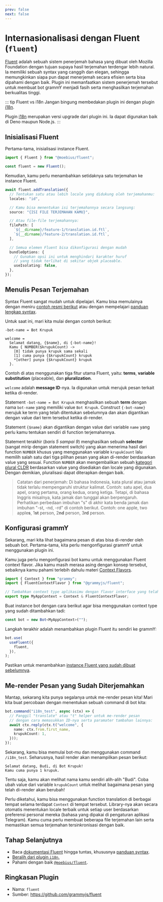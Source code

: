 ```yaml
---
prev: false
next: false
---
```


# Internasionalisasi dengan Fluent (`fluent`)

[Fluent](https://projectfluent.org/) adalah sebuah sistem penerjemah bahasa yang dibuat oleh Mozilla Foundation dengan tujuan supaya hasil terjemahan terdengar lebih natural.
Ia memiliki sebuah syntax yang canggih dan elegan, sehingga memungkinkan siapa pun dapat menerjemah secara efisien serta bisa dipahami dengan baik.
Plugin ini memanfaatkan sistem penerjemah tersebut untuk membuat bot grammY menjadi fasih serta menghasilkan terjemahan berkualitas tinggi.

::: tip Fluent vs i18n
Jangan bingung membedakan plugin ini dengan plugin [i18n](./i18n).

Plugin [i18n](./i18n) merupakan versi upgrade dari plugin ini.
Ia dapat digunakan baik di Deno maupun Node.js.
:::

## Inisialisasi Fluent

Pertama-tama, inisialisasi instance Fluent.

```ts
import { Fluent } from "@moebius/fluent";

const fluent = new Fluent();
```

Kemudian, kamu perlu menambahkan setidaknya satu terjemahan ke instance Fluent.

```ts
await fluent.addTranslation({
  // Tentukan satu atau lebih locale yang didukung oleh terjemahanmu:
  locales: "id",

  // Kamu bisa menentukan isi terjemahannya secara langsung:
  source: "{ISI FILE TERJEMAHAN KAMU}",

  // Atau file-file terjemahannya:
  filePath: [
    `${__dirname}/feature-1/translation.id.ftl`,
    `${__dirname}/feature-2/translation.id.ftl`,
  ],

  // Semua elemen Fluent bisa dikonfigurasi dengan mudah
  bundleOptions: {
    // Gunakan opsi ini untuk menghindari karakter huruf
    // yang tidak terlihat di sekitar objek placeable.
    useIsolating: false,
  },
});
```

## Menulis Pesan Terjemahan

Syntax Fluent sangat mudah untuk dipelajari.
Kamu bisa memulainya dengan meniru [contoh resmi berikut](https://projectfluent.org/#examples) atau dengan mempelajari [panduan lengkap syntax](https://projectfluent.org/fluent/guide/).

Untuk saat ini, mari kita mulai dengan contoh berikut:

```ftl
-bot-name = Bot Krupuk

welcome =
  Selamat datang, {$name}, di {-bot-name}!
  Kamu { NUMBER($krupukCount) ->
    [0] tidak punya krupuk sama sekali
    [1] cuma punya {$krupukCount} krupuk
    *[other] punya {$krupukCount} krupuk
  }.
```

Contoh di atas menggunakan tiga fitur utama Fluent, yaitu: **terms**, **variable substitution** (placeable), dan **pluralization**.

`welcome` adalah **message ID**-nya.
Ia digunakan untuk merujuk pesan terkait ketika di-render.

Statement `-bot-name = Bot Krupuk` menghasilkan sebuah **term** dengan nama `bot-name` yang memiliki value `Bot Krupuk`.
Construct `{-bot-name}` merujuk ke term yang telah ditentukan sebelumnya dan akan digantikan dengan value dari term tersebut ketika di-render.

Statement `{$name}` akan digantikan dengan value dari variable `name` yang perlu kamu tentukan sendiri di function terjemahannya.

Statement terakhir (_baris 5 sampai 9_) menghasilkan sebuah **selector** (sangat mirip dengan statement switch) yang akan menerima hasil dari function `NUMBER` khusus yang menggunakan variable `krupukCount` lalu memilih salah satu dari tiga pilihan pesan yang akan di-render berdasarkan value yang sesuai.
Function `NUMBER` akan mengembalikan sebuah [kategori plural CLDR](https://www.unicode.org/cldr/cldr-aux/charts/30/supplemental/language_plural_rules.html) berdasarkan value yang disediakan dan locale yang digunakan.
Dengan demikian, pluralisasi dapat diterapkan dengan baik.

> Catatan dari penerjemah: Di bahasa Indonesia, kata plural atau jamak tidak terlalu mempengaruhi struktur kalimat.
> Contoh: satu apel, dua apel, orang pertama, orang kedua, orang ketiga.
> Tetapi, di bahasa Inggris misalnya, kata jamak dan tunggal akan berpengaruh.
> Perhatikan perbedaan imbuhan "s" di akhir kata benda jamak dan imbuhan "-st, -nd, -rd" di contoh berikut.
> Contoh: one apple, two apple**s**, 1**st** person, 2**nd** person, 3**rd** person.

## Konfigurasi grammY

Sekarang, mari kita lihat bagaimana pesan di atas bisa di-render oleh sebuah bot.
Pertama-tama, kita perlu mengonfigurasi grammY untuk menggunakan plugin ini.

Kamu juga perlu mengonfigurasi bot kamu untuk menggunakan Fluent context flavor.
Jika kamu masih merasa asing dengan konsep tersebut, sebaiknya kamu pahami terlebih dahulu materi [Context Flavors](../guide/context#context-flavor).

```ts
import { Context } from "grammy";
import { FluentContextFlavor } from "@grammyjs/fluent";

// Tambahkan context type aplikasimu dengan flavor interface yang telah disediakan.
export type MyAppContext = Context & FluentContextFlavor;
```

Buat instance bot dengan cara berikut agar bisa menggunakan context type yang sudah ditambahkan tadi:

```ts
const bot = new Bot<MyAppContext>("");
```

Langkah terakhir adalah menambahkan plugin Fluent itu sendiri ke grammY:

```ts
bot.use(
  useFluent({
    fluent,
  }),
);
```

Pastikan untuk menambahkan [instance Fluent yang sudah dibuat sebelumnya](#inisialisasi-fluent).

## Me-render Pesan yang Sudah Diterjemahkan

Mantap, sekarang kita punya segalanya untuk me-render pesan kita!
Mari kita buat percobaan dengan menentukan sebuah command di bot kita:

```ts
bot.command("i18n_test", async (ctx) => {
  // Panggil "translate" atau "t" helper untuk me-render pesan
  // dengan cara memasukkan ID-nya serta paramater tambahan lainnya:
  await ctx.reply(ctx.t("welcome", {
    name: ctx.from.first_name,
    krupukCount: 1,
  }));
});
```

Sekarang, kamu bisa memulai bot-mu dan menggunakan command `/i18n_test`.
Seharusnya, hasil render akan menampilkan pesan berikut:

```txt:no-line-numbers
Selamat datang, Budi, di Bot Krupuk!
Kamu cuma punya 1 krupuk.
```

Tentu saja, kamu akan melihat nama kamu sendiri alih-alih "Budi".
Coba ubah value dari variable `krupukCount` untuk melihat bagaimana pesan yang telah di-render akan berubah!

Perlu diketahui, kamu bisa menggunakan function translation di berbagai tempat selama terdapat `Context` di tempat tersebut.
Library-nya akan secara otomatis menentukan locale terbaik untuk setiap user berdasarkan preferensi personal mereka (bahasa yang dipakai di pengaturan aplikasi Telegram).
Kamu cuma perlu membuat beberapa file terjemahan lain serta memastikan semua terjemahan tersinkronisasi dengan baik.

## Tahap Selanjutnya

- Baca [dokumentasi Fluent](https://projectfluent.org/) hingga tuntas, khususnya [panduan syntax](https://projectfluent.org/fluent/guide/).
- [Beralih dari plugin `i18n`.](https://github.com/grammyjs/fluent#i18n-plugin-replacement)
- Pahami dengan baik [`@moebius/fluent`](https://github.com/the-moebius/fluent#readme).

## Ringkasan Plugin

- Nama: `fluent`
- Sumber: <https://github.com/grammyjs/fluent>
